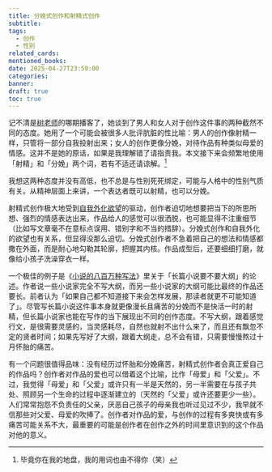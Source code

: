 ```yaml
---
title: 分娩式创作和射精式创作
subtitle: 
tags:
  - 创作
  - 性别
related_cards: 
mentioned_books: 
date: 2025-04-27T23:59:00
categories: 
banner: 
draft: true
toc: true
---
```


记不清是[树老师](https://www.xiaoyuzhoufm.com/podcast/64acd33c7a3d479103fbd32d)的哪期播客了，她谈到了男人和女人对于创作这件事的两种截然不同的态度。她用了一个可能会被很多人批评肮脏的性比喻：男人的创作像射精一样，只管将一部分自我投射出来；女人的创作更像分娩，对待作品有种类似母爱的情感。<!--more-->这并不是她的原话，如果是我理解错了请指责我。本文接下来会频繁地使用「射精」和「分娩」两个词，若有不适还请谅解。[^1]

我想这两种态度并没有高低，也不总是与性别死死绑定，可能与人格中的性别气质有关。从精神层面上来讲，一个表达者既可以射精，也可以分娩。

射精式创作极大地受到[自我外化欲望](/posts/自我外化与表达欲/)的驱动，创作者迫切地想要把当下的所思所想、强烈的情感表达出来，作品给人的感觉可以很洒脱，也可能显得不注重细节（比如写文章毫不在意标点误用、错别字和不当的措辞）。分娩式创作和自我外化的欲望也有关系，但显得没那么迫切。分娩式创作者不急着把自己的想法和情感都撒在外面，而是耐心地勾勒其轮廓，把握其内核。作品成型后，还要细细打磨，就像给小孩子洗澡穿衣一样。

一个极佳的例子是《[小说的八百万种写法](/library/2025/小说的八百万种写法/)》里关于「长篇小说要不要大纲」的论述。作者说一些小说家完全不写大纲，而另一些小说家的大纲可能比最终的作品还要长。前者认为「如果自己都不知道接下来会怎样发展，那读者就更不可能知道了」。尽管写长篇小说这件事本身就更像漫长且痛苦的分娩而不是快活一时的射精，但长篇小说家也能在写作的当下展现出不同的创作态度。不写大纲，跟着感觉行文，是很需要灵感的，当灵感耗尽，自然也就射不出什么来了，而且还有飘忽不定的贤者时间；如果先写好了大纲，跟着大纲走，总不会有错，只需要慢慢熬过十月怀胎的痛苦。

有一个问题很值得品味：没有经历过怀胎和分娩痛苦，射精式创作者会真正爱自己的作品吗？创作者对作品的爱也可以借着这个比喻，比作「母爱」和「父爱」。不过，我觉得「母爱」和「父爱」或许只有一半是天然的，另一半需要在与孩子共处、照顾另一个生命的过程中逐渐建立的（天然的「父爱」或许还要更少一些）。人们常常抱怨不负责任的父亲，厌恶自己孩子的母亲我也听过见过不少，我早就不信那些对父爱、母爱的吹捧了。创作者对作品的爱，与创作的过程有多爽快或有多痛苦可能关系不大，最重要的可能是创作者在创作之外的时间里意识到的这个作品对他的意义。

[^1]: 毕竟你在我的地盘，我的用词也由不得你（笑）
